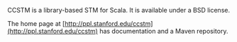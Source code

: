 CCSTM is a library-based STM for Scala.  It is available under a BSD license.

The home page at
[http://ppl.stanford.edu/ccstm](http://ppl.stanford.edu/ccstm) has
documentation and a Maven repository.

